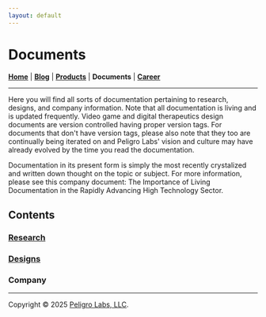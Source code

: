 ```yaml
---
layout: default
---
```

# Documents
<b>[Home](./index.html)</b> | <b>[Blog](./blog.html)</b> | <b>[Products](./products.html)</b> | <b>Documents</b> | <b>[Career](./career.html)</b>
* * *

Here you will find all sorts of documentation pertaining to research, designs, and company information. Note that all documentation is living and is updated frequently. Video game and digital therapeutics design documents are version controlled having proper version tags. For documents that don't have version tags, please also note that they too are continually being iterated on and Peligro Labs' vision and culture may have already evolved by the time you read the documentation.

Documentation in its present form is simply the most recently crystalized and written down thought on the topic or subject. For more information, please see this company document: The Importance of Living Documentation in the Rapidly Advancing High Technology Sector.

## Contents

### [Research](./documents/research.html)

### [Designs](./documents/designs.html)

### Company

---

Copyright &copy; 2025 [Peligro Labs, LLC](https://peligrolabs.com/).